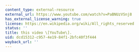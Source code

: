 ```yaml
---
content_type: external-resource
external_url: https://www.youtube.com/watch?v=PaBNUzVSnj8
has_external_license_warning: true
license: https://en.wikipedia.org/wiki/All_rights_reserved
status: ''
title: this video \[YouTube\].
uid: dcd15312-c957-4e19-84f1-2bfc40f3f444
wayback_url: ''
---
```

